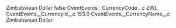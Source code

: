 <?xml version="1.0" encoding="UTF-8"?>
<CustomMetadata xmlns="http://soap.sforce.com/2006/04/metadata" xmlns:xsi="http://www.w3.org/2001/XMLSchema-instance" xmlns:xsd="http://www.w3.org/2001/XMLSchema">
    <label>Zimbabwean Dollar</label>
    <protected>false</protected>
    <values>
        <field>CventEvents__CurrencyCode__c</field>
        <value xsi:type="xsd:string">ZWL</value>
    </values>
    <values>
        <field>CventEvents__CurrencyId__c</field>
        <value xsi:type="xsd:double">153.0</value>
    </values>
    <values>
        <field>CventEvents__CurrencyName__c</field>
        <value xsi:type="xsd:string">Zimbabwean Dollar</value>
    </values>
</CustomMetadata>
